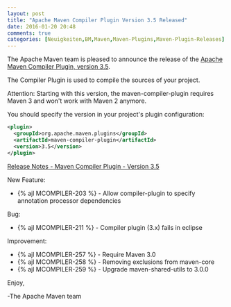 ```yaml
---
layout: post
title: "Apache Maven Compiler Plugin Version 3.5 Released"
date: 2016-01-20 20:48
comments: true
categories: [Neuigkeiten,BM,Maven,Maven-Plugins,Maven-Plugin-Releases]
---
```

The Apache Maven team is pleased to announce the release of the 
[Apache Maven Compiler Plugin, version 3.5](http://maven.apache.org/plugins/maven-compiler-plugin/).

The Compiler Plugin is used to compile the sources of your project. 

Attention: Starting with this version, the maven-compiler-plugin requires
Maven 3 and won't work with Maven 2 anymore.


You should specify the version in your project's plugin configuration:

``` xml
<plugin>
  <groupId>org.apache.maven.plugins</groupId>
  <artifactId>maven-compiler-plugin</artifactId>
  <version>3.5</version>
</plugin>
```

<!-- more -->

[Release Notes - Maven Compiler Plugin - Version 3.5](https://issues.apache.org/jira/secure/ReleaseNote.jspa?projectId=12317225&amp;version=12330435)

New Feature:

 * {% ajl MCOMPILER-203 %} -  Allow compiler-plugin to specify annotation processor dependencies

Bug:

 * {% ajl MCOMPILER-211 %} -  Compiler plugin (3.x) fails in eclipse

Improvement:

 * {% ajl MCOMPILER-257 %} -  Require Maven 3.0
 * {% ajl MCOMPILER-258 %} -  Removing exclusions from maven-core
 * {% ajl MCOMPILER-259 %} -  Upgrade maven-shared-utils to 3.0.0

Enjoy,

-The Apache Maven team


